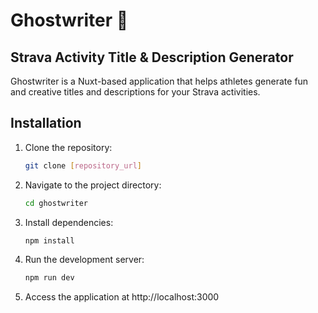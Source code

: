 # Ghostwriter 👻

## Strava Activity Title & Description Generator

Ghostwriter is a Nuxt-based application that helps athletes generate fun and creative titles and descriptions for your Strava activities.

## Installation

1. Clone the repository:
   ```bash
   git clone [repository_url]
   ```
2. Navigate to the project directory:
   ```bash
   cd ghostwriter
   ```
3. Install dependencies:
   ```bash
   npm install
   ```
4. Run the development server:
   ```bash
   npm run dev
   ```
5. Access the application at http://localhost:3000
